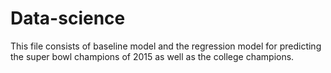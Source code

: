 Data-science
=====================
This file consists of baseline model and the regression model for predicting the super bowl champions of 2015 as well as the college champions.

